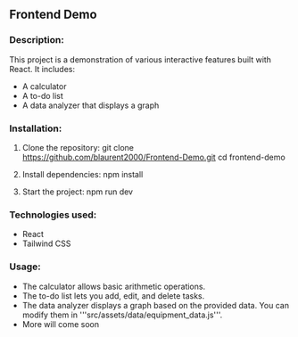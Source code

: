 ## Frontend Demo

### Description:
This project is a demonstration of various interactive features built with React. It includes:
- A calculator
- A to-do list
- A data analyzer that displays a graph

### Installation:
1. Clone the repository:
   git clone https://github.com/blaurent2000/Frontend-Demo.git
   cd frontend-demo

2. Install dependencies:
   npm install

3. Start the project:
   npm run dev

### Technologies used:
- React
- Tailwind CSS

### Usage:
- The calculator allows basic arithmetic operations.
- The to-do list lets you add, edit, and delete tasks.
- The data analyzer displays a graph based on the provided data. You can modify them in '''src/assets/data/equipment_data.js'''.
- More will come soon
